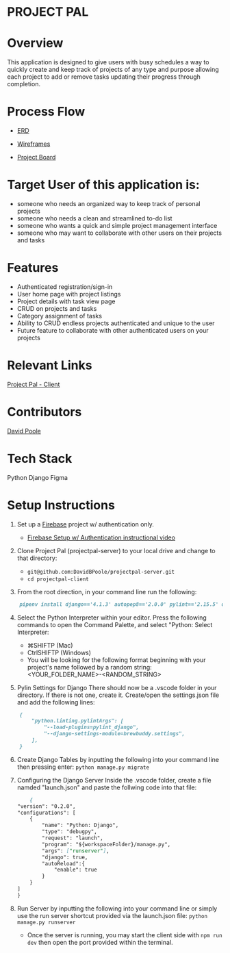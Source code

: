 # PROJECT PAL
# Overview
This application is designed to give users with busy schedules a way to quickly create and keep track of projects of any type and purpose allowing each project to add or remove tasks updating their progress through completion.

# Process Flow
- [ERD](https://dbdiagram.io/d/BE-Capstone-Project-Pal-65cab919ac844320aeff164e)

- [Wireframes](https://www.figma.com/file/DdCdckqyu95M7JiTiPJ0NO/BE-Capstone-%22Project-Pal%22?type=whiteboard&node-id=0-1&t=eZL4pGmqNtpXSUJh-0)

- [Project Board](https://github.com/users/DavidBPoole/projects/4/views/1)

# Target User of this application is:
- someone who needs an organized way to keep track of personal projects
- someone who needs a clean and streamlined to-do list
- someone who wants a quick and simple project management interface
- someone who may want to collaborate with other users on their projects and tasks

# Features
- Authenticated registration/sign-in
- User home page with project listings
- Project details with task view page
- CRUD on projects and tasks
- Category assignment of tasks
- Ability to CRUD endless projects authenticated and unique to the user
- Future feature to collaborate with other authenticated users on your projects

# Relevant Links
[Project Pal - Client](https://github.com/DavidBPoole/projectpal-client)

# Contributors
[David Poole](https://github.com/DavidBPoole)

# Tech Stack
Python
Django
Figma

# Setup Instructions

1. Set up a [Firebase](https://firebase.google.com/) project w/ authentication only.
    - [Firebase Setup w/ Authentication instructional video](https://www.loom.com/share/163ffe1539bb482196efa713ed6231e9)

2. Clone Project Pal (projectpal-server) to your local drive and change to that directory:
    - `git@github.com:DavidBPoole/projectpal-server.git`
    - `cd projectpal-client`

3. From the root direction, in your command line run the following:
```markdown
    pipenv install django=='4.1.3' autopep8=='2.0.0' pylint=='2.15.5' djangorestframework=='3.14.0' django-cors-headers=='3.13.0' pylint-django=='2.5.3'
```
4. Select the Python Interpreter within your editor. Press the following commands to open the Command Palette, and select "Python: Select Interpreter:
    - ⌘SHIFTP (Mac)
    - CtrlSHIFTP (Windows)
    - You will be looking for the following format beginning with your project's name followed by a random string:
    <YOUR_FOLDER_NAME>-<RANDOM_STRING>

5. Pylin Settings for Django
  There should now be a .vscode folder in your directory. If there is not one, create it. Create/open the settings.json file and add the following lines:
  ```markdown
      {
          "python.linting.pylintArgs": [
              "--load-plugins=pylint_django",
              "--django-settings-module=brewbuddy.settings",
          ],
      }
  ```

6. Create Django Tables by inputting the following into your command line then pressing enter:
  ```python manage.py migrate```

7. Configuring the Django Server
  Inside the .vscode folder, create a file namded "launch.json" and paste the follwing code into that file:
      ```markdown
          {
      "version": "0.2.0",
      "configurations": [
          {
              "name": "Python: Django",
              "type": "debugpy",
              "request": "launch",
              "program": "${workspaceFolder}/manage.py",
              "args": ["runserver"],
              "django": true,
              "autoReload":{
                  "enable": true
              }
          }
      ]
    }
     ```

8. Run Server by inputting the following into your command line or simply use the run server shortcut provided via the launch.json file:
  ```python manage.py runserver```

    - Once the server is running, you may start the client side with ```npm run dev``` then open the port provided within the terminal.
